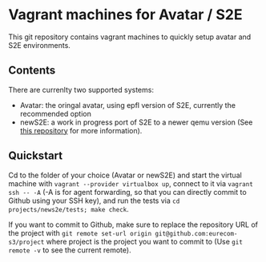 # Vagrant machines for Avatar / S2E

This git repository contains vagrant machines to quickly setup avatar
and S2E environments.

## Contents
There are currenlty two supported systems:
- Avatar: the oringal avatar, using epfl version of S2E, currently the
  recommended option
- newS2E: a work in progress port of S2E to a newer qemu version (See
 [this repository](https://github.com/eurecom-s3/news2e) for more
 information).

## Quickstart
Cd to the folder of your choice (Avatar or newS2E) and start the
virtual machine with `vagrant --provider virtualbox up`, connect to it
via `vagrant ssh -- -A` (-A is for agent forwarding, so that you can
directly commit to Github using your SSH key), and run the tests via
`cd projects/news2e/tests; make check`.

If you want to commit to Github, make sure to replace the repository URL of
the project with `git remote set-url origin git@github.com:eurecom-s3/project` where project is the project you want
to commit to (Use `git remote -v` to see the current remote).
